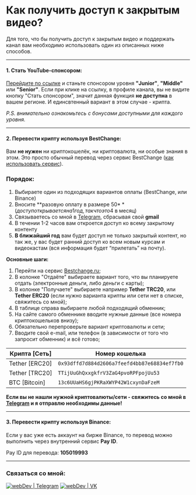 # Как получить доступ к закрытым видео?

Для того, что бы получить доступ к закрытым видео и поддержать канал вам необходимо использовать один из описанных ниже способов.

---

#### 1. Стать YouTube-спонсором:
[Перейдите по ссылке][sponsor] и станьте спонсором уровня **"Junior"**, **"Middle"** или **"Senior"**.
Если при клике на ссылку, в профиле канала, вы не видите кнопку "Стать спонсором", значит данная функция **не доступна** в вашем регионе.
И единсвтенный вариант в этом случае - крипта.

_P.S. внимательно ознакомьтесь с бонусами доступными для каждого уровня._

---

#### 2. Перевести крипту используя BestChange:
Вам **не нужен** ни криптокошелёк, ни криптовалюта, ни особые знания в этом.
Это просто обычный перевод через сервис BestChange ([как использовать сервис](https://youtu.be/hgx0IScTiQM)).

### Порядок:
1. Выбираете один из подходящих вариантов оплаты (BestChange, или Binance)
2. Вносите **разовую оплату в размере 50$** (доступ открывается на 1 год, так что это 4$ в месяц)
3. Связываетесь со мной в [Telegram][telegram], сбрасывая свой **gmail**
4. В течении 1-2 часов вам откроется доступ ко всему закрытому контенту
5. **В ближайший год** вам будeт доступ не только закрытый контент, но так же, у вас будет ранний доступ ко всем новым курсам и видеокастам (вся информация будет “прилетать” на почту).

**Основные шаги:**
1. Перейти на сервис [Bestchange.ru](https://www.bestchange.ru);
2. В колонке "Отдаёте" выбираете вариант того, что вы планируете отдать (электронные деньги, либо деньги с карты);
3. В колонке "Получаете" выбираете например **Tether TRC20**, или **Tether ERC20** (если нужно варианта крипты или сети нет в списке, свяжитесь со мной);
4. В таблице справа выбираете любой подходящий обменник;
5. На сайте самого обменнике вводите нужные данные (все номера криптокошельков внизу);
6. Обязательно перепроверьте вариант криптовалюты и сети;
7. Вводите свой e-mail, или телефон (в зависимости от того что запросит обменник) и всё готово;

|Крипта [Сеть]|Номер кошелька|
|--------|-----------|
|Tether [ERC20]|`0x93dffd7d884d2606a7feefd4bb87e68834ef7fb0`|
|Tether [TRC20]|`TTijUuGhQxxgkfrV3ZaG4pvoRPFpojUu53`|
|BTC [Bitcoin]|`13c6UUaHS6gjPKRaXWYP42W1cxynDaFzeM`|

**Если вы не нашли нужной криптовалюты/сети - свяжитесь со мной в [Telegram][telegram] и я отправлю необходимы данные!**

---

#### 3. Перевести крипту используя Binance:
Если у вас уже есть аккаунт на бирже Binance, то перевод можно выполнить через внутренний сервис **Pay ID**.

Pay ID для перевода: **105019993**

---

### Связаться со мной:
[<img alt="webDev | Telegram" src="https://img.shields.io/badge/telegram-229ED9.svg?&style=for-the-badge&logo=Telegram&logoColor=white" />][telegram]
[<img alt="webDev | VK" src="https://img.shields.io/badge/vk-4680C2.svg?&style=for-the-badge&logo=Twitter&logoColor=white" />][vk]

[vk]: https://vk.com/YauhenKavalchuk
[sponsor]: https://www.youtube.com/channel/UCE9ODjNIkOHrnSdkYWLfYhg/join
[telegram]: http://t.me/yauhenkavalchuk
